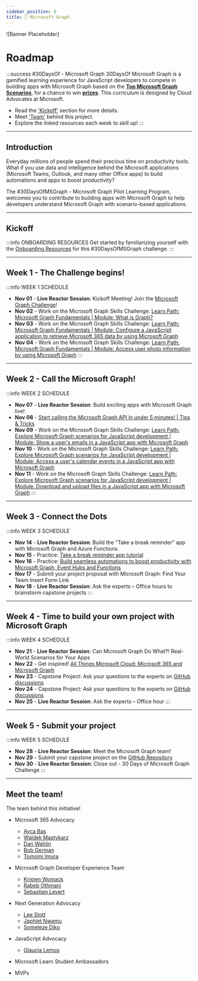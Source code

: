 ```yaml
---
sidebar_position: 8
title: 🦒 Microsoft Graph
---
```


![Banner Placeholder]

# Roadmap

:::success #30DaysOf - Microsoft Graph
30DaysOf Microsoft Graph is a gamified learning experience for JavaScript developers to compete in building apps with Microsoft Graph based on the [**Top Microsoft Graph Scenarios**](https://aka.ms/30DaysOfMSGraph/Scenarios), for a chance to win [**prizes**](https://aka.ms/30DaysOfMSGraph). This curriculum is designed by Cloud Advocates at Microsoft.

* Read the ['Kickoff'](#kickoff) section for more details.
* Meet ['Team'](#meet-the-team) behind this project.
* Explore the linked resources each week to skill up!
:::

---

## Introduction 

Everyday millions of people spend their precious time on productivity tools. What if you use data and intelligence behind the Microsoft applications (Microsoft Teams, Outlook, and many other Office apps) to build automations and apps to boost productivity?   

The #30DaysOfMSGraph - Microsoft Graph Pilot Learning Program, welcomes you to contribute to building apps with Microsoft Graph to help developers understand Microsoft Graph with scenario-based applications.

---

## Kickoff

:::info ONBOARDING RESOURCES
Get started by familiarizing yourself with the [Onboarding Resources](https://aka.ms/30DaysOfMSGraph) for this #30DaysOfMSGraph challenge.
:::

---

## Week 1 - The Challenge begins!

:::info WEEK 1 SCHEDULE
* **Nov 01** - **Live Reactor Session**: Kickoff Meeting! Join the [Microsoft Graph Challenge](https://learn.microsoft.com/en-us/training/challenges?id=b51aab84-2f10-488d-84b9-db393adf99d5?WT.mc_id=academic-76398-japhletnwamu)!
* **Nov 02** - Work on the Microsoft Graph Skills Challenge: [Learn Path: Microsoft Graph Fundamentals | Module: What is Graph?](https://docs.microsoft.com/en-us/training/modules/msgraph-intro-overview/)
* **Nov 03** - Work on the Microsoft Graph Skills Challenge: [Learn Path: Microsoft Graph Fundamentals | Module: Configure a JavaScript application to retrieve Microsoft 365 data by using Microsoft Graph](https://docs.microsoft.com/en-us/training/modules/msgraph-javascript-app/)
* **Nov 04** - Work on the Microsoft Graph Skills Challenge: [Learn Path: Microsoft Graph Fundamentals | Module: Access user photo information by using Microsoft Graph](https://docs.microsoft.com/en-us/training/modules/msgraph-user-photo-information/)
:::

---

## Week 2 - Call the Microsoft Graph!

:::info WEEK 2 SCHEDULE
* **Nov 07** - **Live Reactor Session**: Build exciting apps with Microsoft Graph live!
* **Nov 08** - [Start calling the Microsoft Graph API in under 5 minutes! | Tips & Tricks](https://www.youtube.com/watch?v=f_3wc4UgqTI)
* **Nov 09** - Work on the Microsoft Graph Skills Challenge: [Learn Path: Explore Microsoft Graph scenarios for JavaScript development | Module: Show a user's emails in a JavaScript app with Microsoft Graph](https://learn.microsoft.com/en-us/training/modules/msgraph-show-user-emails/)
* **Nov 10** - Work on the Microsoft Graph Skills Challenge: [Learn Path: Explore Microsoft Graph scenarios for JavaScript development | Module: Access a user's calendar events in a JavaScript app with Microsoft Graph](https://learn.microsoft.com/en-us/training/modules/msgraph-access-user-events/)
* **Nov 11** - Work on the Microsoft Graph Skills Challenge: [Learn Path: Explore Microsoft Graph scenarios for JavaScript development | Module: Download and upload files in a JavaScript app with Microsoft Graph](https://learn.microsoft.com/en-us/training/modules/msgraph-manage-files/)
:::

---

## Week 3 - Connect the Dots

:::info WEEK 3 SCHEDULE
* **Nov 14** - **Live Reactor Session**: Build the "Take a break reminder" app with Microsoft Graph and Azure Functions.
* **Nov 15** - Practice: [Take a break reminder app tutorial](https://aka.ms/TakeABreakReminder) 
* **Nov 16** - Practice: [Build seamless automations to boost productivity with Microsoft Graph, Event Hubs and Functions](https://dev.to/azure/build-seamless-automations-to-boost-productivity-with-microsoft-graph-azure-event-hubs-and-functions-1ho8)
* **Nov 17** - Submit your project proposal with Microsoft Graph: Find Your Team Insert Form Link
* **Nov 18** - **Live Reactor Session**: Ask the experts – Office hours to brainstorm capstone projects
:::

---

## Week 4 - Time to build your own project with Microsoft Graph

:::info WEEK 4 SCHEDULE
* **Nov 21** - **Live Reactor Session**: Can Microsoft Graph Do What?! Real-World Scenarios for Your Apps
* **Nov 22** - Get inspired! [All Things Microsoft Cloud: Microsoft 365 and Microsoft Graph](https://www.youtube.com/watch?v=MXq-M6qRffE)
* **Nov 23** - Capstone Project: Ask your questions to the experts on [GitHub discussions](https://aka.ms/30DaysOfMSGraph/GitHub/Discussions)
* **Nov 24** - Capstone Project: Ask your questions to the experts on [GitHub discussions](https://aka.ms/30DaysOfMSGraph/GitHub/Discussions)
* **Nov 25** - **Live Reactor Session**: Ask the experts – Office hour
:::

---

## Week 5 - Submit your project

:::info WEEK 5 SCHEDULE 
* **Nov 28** - **Live Reactor Session**: Meet the Microsoft Graph team!
* **Nov 29** - Submit your capstone project on the [GitHub Repository](https://aka.ms/30DaysOfMSGraph/GitHub/ProjectSubmission)
* **Nov 30** - **Live Reactor Session**: Close out - 30 Days of Microsoft Graph Challenge 
:::

---

## Meet the team!

The team behind this initiative!

* Microsoft 365 Advocacy
  * [Ayca Bas](https://www.linkedin.com/in/aycabas/)
  * [Waldek Mastykarz](https://www.linkedin.com/in/waldekmastykarz/)
  * [Dan Wahlin](https://www.linkedin.com/in/danwahlin/)
  * [Bob German](https://www.linkedin.com/in/bgerman/)
  * [Tomomi Imura](https://www.linkedin.com/in/tomomi/)

* Microsoft Graph Developer Experience Team
  * [Kristen Womack](https://www.linkedin.com/in/kristenwomack/)
  * [Rabeb Othmani](https://www.linkedin.com/in/othmanirabeb/)
  * [Sebastien Levert](https://www.linkedin.com/in/sebastienlevert/)

* Next Generation Advocacy
  * [Lee Stott](https://www.linkedin.com/in/leestott/)
  * [Japhlet Nwamu](https://www.linkedin.com/in/japhletnwamu/)
  * [Someleze Diko](https://www.linkedin.com/in/someleze-diko-56349a168/)

* JavaScript Advocacy
  * [Glaucia Lemos](https://www.linkedin.com/in/glaucialemos/)

* Microsoft Learn Student Ambassadors

* MVPs
